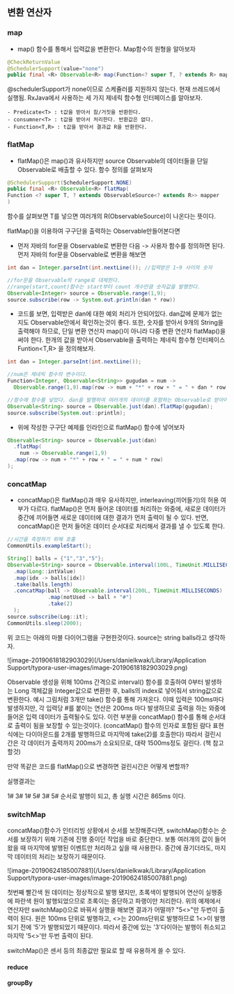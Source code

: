 ## 변환 연산자

### map

- map() 함수를 통해서 입력값을 변환한다. Map함수의 원형을 알아보자

```Java
@CheckReturnValue
@SchedulerSupport(value="none")
public final <R> Observable<R> map(Function<? super T, ? extends R> mapper)
```

@schedulerSupport가 none이므로 스케쥴러를 지원하지 않는다. 현재 쓰레드에서 실행됨. RxJava에서 사용하는 세 가지 제네릭 함수형 인터페이스를 알아보자.

```
- Predicate<T> : t값을 받아서 참/거짓을 반환한다.
- consumner<T> : t값을 받아서 처리한다. 반환값은 없다.
- Function<T,R> : t값을 받아서 결과값 R을 반환한다.
```



### flatMap

- flatMap()은 map()과 유사하지만 source Observable의 데이터들을 단일 Observable로 배출할 수 있다. 함수 정의를 살펴보자

```java
@SchedulerSupport(SchedulerSupport.NONE)
public final <R> Observable<R> flatMap(
Function <? super T, ? extends ObservableSource<? extends R>> mapper
)
```

함수를 살펴보면 T를 넣으면 여러개의 R(ObservableSource)이 나온다는 뜻이다. 

flatMap()을 이용하여 구구단을 출력하는 Observable만들어본다면

- 먼저 자바의 for문을 Observable로 변환한 다음 -> 사용자 함수를 정의하면 된다. 먼저 자바의 for문을 Observable로 변환을 해보면

```Java
int dan = Integer.parseInt(int.nextLine()); //입력받은 1~9 사이의 숫자

//for문을 Observable의 range로 대체한다.
//range(start,count)함수는 start부터 count 개수만큼 숫자값을 발행한다.
Observable<Integer> source = Observable.range(1,9); 
source.subscribe(row -> System.out.println(dan * row))
```

- 코드를 보면, 입력받은 dan에 대한 예외 처리가 안되어있다. dan값에 문제가 없는지도 Observable안에서 확인하는것이 좋다. 또한, 숫자를 받아서 9개의 String을 출력해야 하므로, 단일 변환 연산자 map()이 아니라 다중 변환 연산자 flatMap()을 써야 한다.  한개의 값을 받아서 Observable을 출력하는 제네릭 함수형 인터페이스 Funtion<T,R> 을 정의해보자.

```java
int dan = Integer.parseInt(int.nextLine());

//num은 제네릭 함수의 변수이다.
Function<Integer, Observable<String>> gugudan = num -> 
  Observable.range(1,9).map(row -> num + "*" + row + " = " + dan * row);

//함수에 함수를 넣었다. dan을 발행하여 여러개의 데이터를 포함하는 Observable로 받아야 하므로 flatMap()을 쓴것.
Observable<String> source = Observable.just(dan).flatMap(gugudan);
source.subscribe(System.out::println);
```

- 위에 작성한 구구단 예제를 인라인으로 flatMap() 함수에 넣어보자

```java
Observable<String> source = Observable.just(dan)
  .flatMap(
	num -> Observable.range(1,9)
  .map(row -> num + "*" + row + " = " + num * row) 
);
```



### concatMap

- concatMap()은 flatMap()과 매우 유사하지만, interleaving(끼어들기)의 허용 여부가 다르다. flatMap()은 먼저 들어온 데이터를 처리하는 와중에, 새로운 데이터가 중간에 끼어들면 새로운 데이터에 대한 결과가 먼저 출력이 될 수 있다. 반면, concatMap()은 먼저 들어온 데이터 순서대로 처리해서 결과를 낼 수 있도록 한다.

```java
//시간을 측정하기 위해 호출
CommonUtils.exampleStart();

String[] balls = {"1","3","5"};
Observable<String> source = Observable.interval(100L, TimeUnit.MILLISECONDS)
  .map(Long::intValue)
  .map(idx -> balls[idx])
  .take(balls.length)
  .concatMap(ball -> Observable.interval(200L, TimeUnit.MILLISECONDS)
             .map(notUsed -> ball + "#")
             .take(2)
  );
source.subscribe(Log::it);
CommonUtils.sleep(2000);
```

 

위 코드는 아래의 마블 다이어그램을 구현한것이다. source는 string balls라고 생각하자.

![image-20190618182903029](/Users/danielkwak/Library/Application Support/typora-user-images/image-20190618182903029.png)

Observable 생성을 위해 100ms 간격으로 interval() 함수를 호출하여 0부터 발생하는 Long 객체값을 Integer값으로 변환한 후, balls의 index로 넣어줘서 string값으로 변환한다. 예시 그림처럼 3개만 take() 함수를 통해 가져온다. 이때 입력은 100ms마다 발생하지만, 각 입력당 #를 붙이는 연산은 200ms 마다 발생하므로 출력을 하는 와중에 들어온 입력 데이터가 출력될수도 있다. 이런 부분을 concatMap() 함수를 통해 순서대로 출력이 됨을 보장할 수 있는것이다. (concatMap() 함수의 인자로 포함된 람다 표현식에는 다이아몬드를 2개를 발행하므로 마지막에 take(2)를 호출한다) 따라서 걸린시간은 각 데이터가 출력까지 200ms가 소요되므로, 대략 1500ms정도 걸린다. (책 참고할것) 

만약 똑같은 코드를 flatMap()으로 변경하면 걸린시간은 어떻게 변할까?

실행결과는 

1# 3# 1# 5# 3# 5# 순서로 발행이 되고, 총 실행 시간은 865ms 이다. 



### switchMap

concatMap()함수가 인터리빙 상황에서 순서를 보장해준다면, switchMap()함수는 순서를 보장하기 위해 기존에 진행 중이던 작업을 바로 중단한다. 보통 여러개의 값이 들어왔을 때 마지막에 발행된 이벤트만 처리하고 싶을 때 사용한다. 중간에 끊기더라도, 마지막 데이터의 처리는 보장하기 때문이다.

![image-20190624185007881](/Users/danielkwak/Library/Application Support/typora-user-images/image-20190624185007881.png)

첫번째 빨간색 원 데이터는 정상적으로 발행 됐지만, 초록색이 발행되어 연산이 실행중에 파란색 원이 발행되었으므로 초록이는 중단하고 파랭이만 처리한다. 위의 예제에서 연산자만 switchMap()으로 바꿔서 실행을 해보면 결과가 어떨까? "5<>"만 두번이 출력이 된다. 원은 100ms 단위로 발행하고, <>는 200ms단위로 발행하므로 1<>이 발행되기 전에 '5'가 발행되었기 때문이다. 따라서 중간에 있는 '3'다이아는 발행이 취소되고 마지막 '5<>'만 두번 출력이 된다. 

switchMap()은 센서 등의 최종값만 필요로 할 때 유용하게 쓸 수 있다.

#### reduce

#### groupBy
